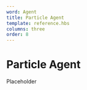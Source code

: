 ```yaml
---
word: Agent
title: Particle Agent
template: reference.hbs
columns: three
order: 8
---
```


# Particle Agent

Placeholder
